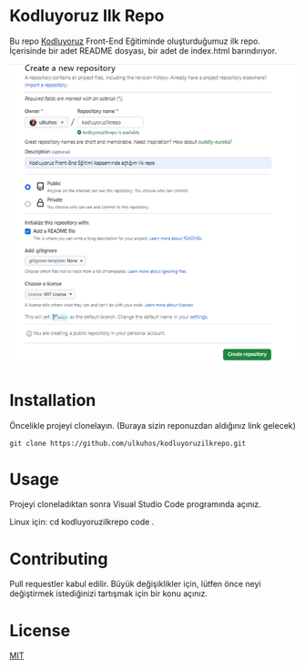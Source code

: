 # Kodluyoruz Ilk Repo
Bu repo [Kodluyoruz](https://kodluyoruz.org/) Front-End Eğitiminde oluşturduğumuz ilk repo. İçerisinde bir adet README dosyası, bir adet de index.html barındırıyor.

![Github Resim](https://github.com/ulkuhos/kodluyoruzilkrepo/blob/main/img/github.PNG)

# Installation
Öncelikle projeyi clonelayın. (Buraya sizin reponuzdan aldığınız link gelecek)

    git clone https://github.com/ulkuhos/kodluyoruzilkrepo.git

# Usage
Projeyi cloneladıktan sonra Visual Studio Code programında açınız.

Linux için:
    cd kodluyoruzilkrepo
    code .

# Contributing
Pull requestler kabul edilir. Büyük değişiklikler için, lütfen önce neyi değiştirmek istediğinizi tartışmak için bir konu açınız.

# License
[MIT](https://choosealicense.com/licenses/mit/)


